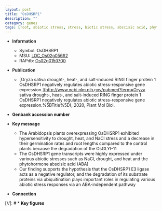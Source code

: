 ```yaml
---
layout: post
title: "OsDHSRP1"
description: ""
category: genes
tags: [root, abiotic stress, stress, biotic stress, abscisic acid, phytohormone, stress response, root length]
---
```


* **Information**  
    + Symbol: OsDHSRP1  
    + MSU: [LOC_Os02g05692](http://rice.uga.edu/cgi-bin/ORF_infopage.cgi?orf=LOC_Os02g05692)  
    + RAPdb: [Os02g0150700](https://rapdb.dna.affrc.go.jp/locus/?name=Os02g0150700)  

* **Publication**  
    + [Oryza sativa drought-, heat-, and salt-induced RING finger protein 1 OsDHSRP1 negatively regulates abiotic stress-responsive gene expression.](http://www.ncbi.nlm.nih.gov/pubmed?term=Oryza sativa drought-, heat-, and salt-induced RING finger protein 1 OsDHSRP1 negatively regulates abiotic stress-responsive gene expression.%5BTitle%5D), 2020, Plant Mol Biol.

* **Genbank accession number**  

* **Key message**  
    + The Arabidopsis plants overexpressing OsDHSRP1 exhibited hypersensitivity to drought, heat, and NaCl stress and a decrease in their germination rates and root lengths compared to the control plants because the degradation of the OsGLYI-11
    + The OsDHSRP1 gene transcripts were highly expressed under various abiotic stresses such as NaCl, drought, and heat and the phytohormone abscisic acid (ABA)
    + Our finding supports the hypothesis that the OsDHSRP1 E3 ligase acts as a negative regulator, and the degradation of its substrate proteins via ubiquitination plays important roles in regulating various abiotic stress responses via an ABA-independent pathway

* **Connection**  

[//]: # * **Key figures**  


